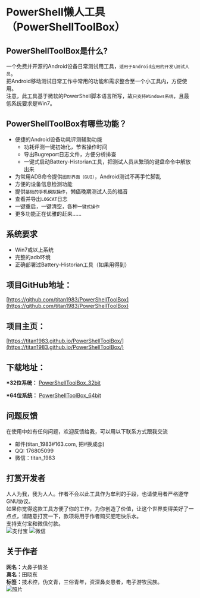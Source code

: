 # PowerShell懒人工具（PowerShellToolBox）

## PowerShellToolBox是什么?
一个免费并开源的Android设备日常测试用工具，`适用于Android应用的开发\测试人员`。
<br>把Android移动测试日常工作中常用的功能和需求整合至一个小工具内，方便使用。
<br>注意，此工具基于微软的PowerShell脚本语言所写，故`只支持Windows系统`，且最低系统要求是Win7。

## PowerShellToolBox有哪些功能？

* 便捷的Android设备功耗评测辅助功能
    *  功耗评测一键初始化，节省操作时间
    *  导出Bugreport日志文件，方便分析排查
    *  一键式启动Battery-Historian工具，把测试人员从繁琐的键盘命令中解放出来
* 为常用ADB命令提供`图形界面（GUI）`，Android测试不再手忙脚乱
* 方便的设备信息检测功能
* 提供`基础的手机模拟操作`，懒癌晚期测试人员的福音
* 查看并导出`LOGCAT`日志
* 一键重启，一键清空，各种`一键式操作`
* 更多功能正在优雅的赶来……

## 系统要求
* Win7或以上系统
* 完整的adb环境
* 正确部署过Battery-Historian工具（如果用得到）

## 项目GitHub地址：
[https://github.com/titan1983/PowerShellToolBox](https://github.com/titan1983/PowerShellToolBox)

## 项目主页：
[https://titan1983.github.io/PowerShellToolBox/](https://titan1983.github.io/PowerShellToolBox/)

## 下载地址：
<b>*32位系统：</b>
[PowerShellToolBox_32bit](https://github.com/titan1983/PowerShellToolBox/releases/download/1.0.6/PowerShellToolBox_32bit.exe)

<b>*64位系统：</b>
[PowerShellToolBox_64bit](https://github.com/titan1983/PowerShellToolBox/releases/download/1.0.6/PowerShellToolBox_64bit.exe)


## 问题反馈
在使用中如有任何问题，欢迎反馈给我，可以用以下联系方式跟我交流

* 邮件(titan_1983#163.com, 把#换成@)
* QQ: 176805099
* 微信：titan_1983

## 打赏开发者
人人为我，我为人人。作者不会以此工具作为牟利的手段，也请使用者严格遵守GNU协议。<br>
如果你觉得这款工具方便了你的工作，为你创造了价值，让这个世界变得美好了一点点，请随意打赏一下，款项将用于作者购买肥宅快乐水。<br>
支持支付宝和微信付款。<br>
![支付宝](http://wx2.sinaimg.cn/mw690/0060lm7Tly1fvqo1yz40cj305h08c0t7.jpg)  ![微信](http://wx1.sinaimg.cn/mw690/0060lm7Tly1fvqo1yz3dcj306c08cjru.jpg)

## 关于作者
<b>网名：</b>大鼻子情圣<br>
<b>真名：</b>田晓东<br>
<b>标签：</b>技术控，伪文青，三俗青年，资深鼻炎患者，电子游牧民族。<br>
![照片](http://wx3.sinaimg.cn/mw690/0060lm7Tly1fvqo85oqznj303j05kq34.jpg)
